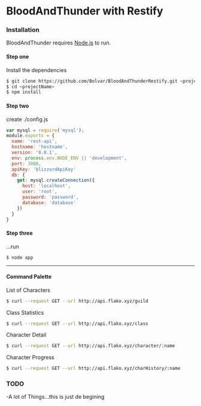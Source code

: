 # BloodAndThunder with Restify

### Installation

BloodAndThunder requires [Node.js](https://nodejs.org/) to run.

#### Step one
Install the dependencies

```sh
$ git clone https://github.com/Bolvar/BloodAndThunderRestify.git <projectName>
$ cd <projectName>
$ npm install
```

#### Step two
create ./config.js
```js
var mysql = require('mysql');
module.exports = {
  name: 'rest-api',
  hostname: 'hostname',
  version: '0.0.1',
  env: process.env.NODE_ENV || 'development',
  port: 3000,
  apiKey: 'blizzardApiKey'
  db: {
    get: mysql.createConnection({
      host: 'localhost',
      user: 'root',
      password: 'password',
      database: 'database'
    })
  }
}
```
#### Step three
...run
```sh
$ node app
```
---
#### Command Palette

List of Characters
```sh
$ curl --request GET --url http://api.flako.xyz/guild
```

Class Statistics
```sh
$ curl --request GET --url http://api.flako.xyz/class
```

Character Detail
```sh
$ curl --request GET --url http://api.flako.xyz/character/:name
```

Character Progress
```sh
$ curl --request GET --url http://api.flako.xyz/charHistory/:name
```

### TODO
  -A lot of Things...this is just de begining
